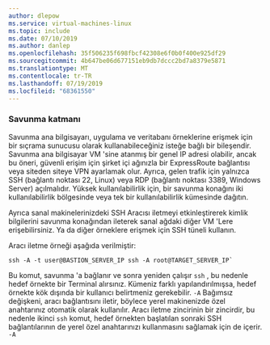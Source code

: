 ```yaml
---
author: dlepow
ms.service: virtual-machines-linux
ms.topic: include
ms.date: 07/10/2019
ms.author: danlep
ms.openlocfilehash: 35f506235f698fbcf42308e6f0b0f400e925df29
ms.sourcegitcommit: 4b647be06d677151eb9db7dccc2bd7a8379e5871
ms.translationtype: MT
ms.contentlocale: tr-TR
ms.lasthandoff: 07/19/2019
ms.locfileid: "68361550"
---
```

### <a name="bastion-tier"></a>Savunma katmanı

Savunma ana bilgisayarı, uygulama ve veritabanı örneklerine erişmek için bir sıçrama sunucusu olarak kullanabileceğiniz isteğe bağlı bir bileşendir. Savunma ana bilgisayar VM 'sine atanmış bir genel IP adresi olabilir, ancak bu öneri, güvenli erişim için şirket içi ağınızla bir ExpressRoute bağlantısı veya siteden siteye VPN ayarlamak olur. Ayrıca, gelen trafik için yalnızca SSH (bağlantı noktası 22, Linux) veya RDP (bağlantı noktası 3389, Windows Server) açılmalıdır. Yüksek kullanılabilirlik için, bir savunma konağını iki kullanılabilirlik bölgesinde veya tek bir kullanılabilirlik kümesinde dağıtın.

Ayrıca sanal makinelerinizdeki SSH Aracısı iletmeyi etkinleştirerek kimlik bilgilerini savunma konağından ileterek sanal ağdaki diğer VM 'Lere erişebilirsiniz. Ya da diğer örneklere erişmek için SSH tüneli kullanın.

Aracı iletme örneği aşağıda verilmiştir:

```
ssh -A -t user@BASTION_SERVER_IP ssh -A root@TARGET_SERVER_IP`
```

Bu komut, savunma 'a bağlanır ve sonra yeniden çalışır `ssh` , bu nedenle hedef örnekte bir Terminal alırsınız. Kümeniz farklı yapılandırılmışsa, hedef örnekte kök dışında bir kullanıcı belirtmeniz gerekebilir. `-A` Bağımsız değişkeni, aracı bağlantısını iletir, böylece yerel makinenizde özel anahtarınız otomatik olarak kullanılır. Aracı iletme zincirinin bir zincirdir, bu nedenle ikinci `ssh` komut, hedef örnekten başlatılan sonraki SSH bağlantılarının de yerel özel anahtarınızı kullanmasını sağlamak için de içerir. `-A`